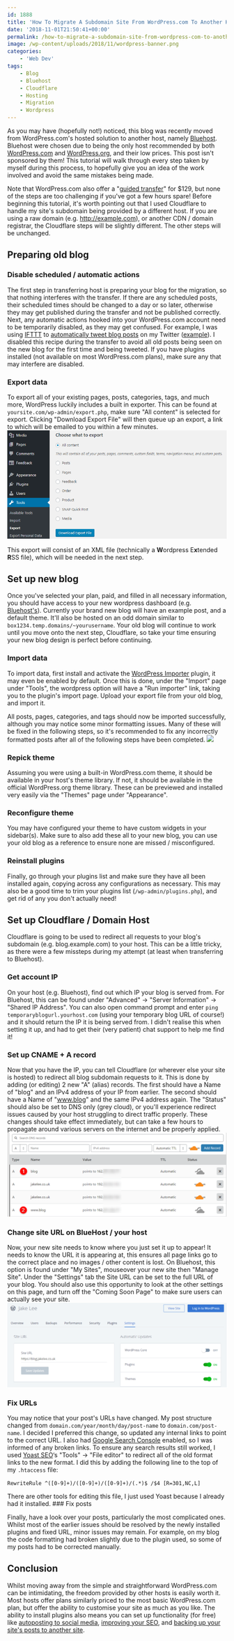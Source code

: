 ```yaml
---
id: 1888
title: 'How To Migrate A Subdomain Site From WordPress.com To Another Host'
date: '2018-11-01T21:50:41+00:00'
permalink: /how-to-migrate-a-subdomain-site-from-wordpress-com-to-another-host/
image: /wp-content/uploads/2018/11/wordpress-banner.png
categories:
    - 'Web Dev'
tags:
    - Blog
    - Bluehost
    - Cloudflare
    - Hosting
    - Migration
    - Wordpress
---
```


As you may have (hopefully not!) noticed, this blog was recently moved from WordPress.com's hosted solution to another host, namely [Bluehost](https://www.bluehost.com/special/wordpress). Bluehost were chosen due to being the only host recommended by both [WordPress.com](https://get.wp.com/hosting/) and [WordPress.org](https://wordpress.org/hosting/), and their low prices. This post isn't sponsored by them! This tutorial will walk through every step taken by myself during this process, to hopefully give you an idea of the work involved and avoid the same mistakes being made. 

Note that WordPress.com also offer a "[guided transfer](https://en.support.wordpress.com/guided-transfer/)" for $129, but none of the steps are too challenging if you've got a few hours spare! Before beginning this tutorial, it's worth pointing out that I used Cloudflare to handle my site's subdomain being provided by a different host. If you are using a raw domain (e.g. http://example.com), or another CDN / domain registrar, the Cloudflare steps will be slightly different. The other steps will be unchanged.

## Preparing old blog

### Disable scheduled / automatic actions

The first step in transferring host is preparing your blog for the migration, so that nothing interferes with the transfer. If there are any scheduled posts, their scheduled times should be changed to a day or so later, otherwise they may get published during the transfer and not be published correctly. Next, any automatic actions hooked into your WordPress.com account need to be temporarily disabled, as they may get confused. For example, I was using [IFTTT](https://ifttt.com) to [automatically tweet blog posts](https://ifttt.com/connect/wordpress/twitter) on my Twitter ([example](https://twitter.com/JakeLeeLtd/status/1052271107330465792)). I disabled this recipe during the transfer to avoid all old posts being seen on the new blog for the first time and being tweeted. If you have plugins installed (not available on most WordPress.com plans), make sure any that may interfere are disabled. 

### Export data

To export all of your existing pages, posts, categories, tags, and much more, WordPress luckily includes a built in exporter. This can be found at `yoursite.com/wp-admin/export.php`, make sure "All content" is selected for export. Clicking "Download Export File" will then queue up an export, a link to which will be emailed to you within a few minutes. ![](/wp-content/uploads/2018/11/wordpress.png) 

This export will consist of an XML file (technically a **W**ordpress E**x**tended **R**SS file), which will be needed in the next step. 

## Set up new blog

Once you've selected your plan, paid, and filled in all necessary information, you should have access to your new wordpress dashboard (e.g. [Bluehost's](https://my.bluehost.com/cgi/app#/sites)). Currently your brand new blog will have an example post, and a default theme. It'll also be hosted on an odd domain similar to `box1234.temp.domains/~yourusername`. Your old blog will continue to work until you move onto the next step, Cloudflare, so take your time ensuring your new blog design is perfect before continuing. 

### Import data

To import data, first install and activate the [WordPress Importer](https://wordpress.org/plugins/wordpress-importer/) plugin, it may even be enabled by default. Once this is done, under the "Import" page under "Tools", the wordpress option will have a "Run importer" link, taking you to the plugin's import page. Upload your export file from your old blog, and import it. 

All posts, pages, categories, and tags should now be imported successfully, although you may notice some minor formatting issues. Many of these will be fixed in the following steps, so it's recommended to fix any incorrectly formatted posts after all of the following steps have been completed. ![](https://i2.wp.com/blog.jakelee.co.uk/wp-content/uploads/2018/11/wordpress-1.png?resize=700%2C175&ssl=1)

### Repick theme

Assuming you were using a built-in WordPress.com theme, it should be available in your host's theme library. If not, it should be available in the official WordPress.org theme library. These can be previewed and installed very easily via the "Themes" page under "Appearance". 

### Reconfigure theme

You may have configured your theme to have custom widgets in your sidebar(s). Make sure to also add these all to your new blog, you can use your old blog as a reference to ensure none are missed / misconfigured. 

### Reinstall plugins

Finally, go through your plugins list and make sure they have all been installed again, copying across any configurations as necessary. This may also be a good time to trim your plugins list (`/wp-admin/plugins.php`), and get rid of any you don't actually need! 

## Set up Cloudflare / Domain Host

Cloudflare is going to be used to redirect all requests to your blog's subdomain (e.g. blog.example.com) to your host. This can be a little tricky, as there were a few missteps during my attempt (at least when transferring to Bluehost). 

### Get account IP

On your host (e.g. Bluehost), find out which IP your blog is served from. For Bluehost, this can be found under "Advanced" -&gt; "Server Information" -&gt; "Shared IP Address". You can also open command prompt and enter `ping temporaryblogurl.yourhost.com` (using your temporary blog URL of course!) and it should return the IP it is being served from. I didn't realise this when setting it up, and had to get their (very patient) chat support to help me find it! 

### Set up CNAME + A record

Now that you have the IP, you can tell Cloudflare (or wherever else your site is hosted) to redirect all blog subdomain requests to it. This is done by adding (or editing) 2 new "A" (alias) records. The first should have a Name of "blog" and an IPv4 address of your IP from earlier. The second should have a Name of "www.blog" and the same IPv4 address again. The "Status" should also be set to DNS only (grey cloud), or you'll experience redirect issues caused by your host struggling to direct traffic properly. These changes should take effect immediately, but can take a few hours to propagate around various servers on the internet and be properly applied. ![](/wp-content/uploads/2018/11/cloudflare.png)

### Change site URL on BlueHost / your host

Now, your new site needs to know where you just set it up to appear! It needs to know the URL it is appearing at, this ensures all page links go to the correct place and no images / other content is lost. On Bluehost, this option is found under "My Sites", mouseover your new site then "Manage Site". Under the "Settings" tab the Site URL can be set to the full URL of your blog. You should also use this opportunity to look at the other settings on this page, and turn off the "Coming Soon Page" to make sure users can actually see your site. ![](/wp-content/uploads/2018/11/bluehost.png)

### Fix URLs

You may notice that your post's URLs have changed. My post structure changed from `domain.com/year/month/day/post-name` to `domain.com/post-name`. I decided I preferred this change, so updated any internal links to point to the correct URL. I also had [Google Search Console](https://search.google.com/search-console/about) enabled, so I was informed of any broken links. To ensure any search results still worked, I used [Yoast SEO](https://wordpress.org/plugins/wordpress-seo/)‘s "Tools" -&gt; "File editor" to redirect all of the old format links to the new format. I did this by adding the following line to the top of my `.htaccess` file: 
```text
RewriteRule ^([0-9]+)/([0-9]+)/([0-9]+)/(.*)$ /$4 [R=301,NC,L]
```

There are other tools for editing this file, I just used Yoast because I already had it installed. ### Fix posts

Finally, have a look over your posts, particularly the most complicated ones. Whilst most of the earlier issues should be resolved by the newly installed plugins and fixed URL, minor issues may remain. For example, on my blog the code formatting had broken slightly due to the plugin used, so some of my posts had to be corrected manually. 

## Conclusion

Whilst moving away from the simple and straightforward WordPress.com can be intimidating, the freedom provided by other hosts is easily worth it. Most hosts offer plans similarly priced to the most basic WordPress.com plan, but offer the ability to customise your site as much as you like. The ability to install plugins also means you can set up functionality (for free) like [autoposting to social media](https://wordpress.org/plugins/social-networks-auto-poster-facebook-twitter-g/), [improving your SEO](https://wordpress.org/plugins/wordpress-seo/), and [backing up your site's posts to another site](https://en-gb.wordpress.org/plugins/wp-github-sync/). 